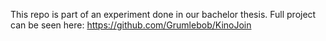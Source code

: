 This repo is part of an experiment done in our bachelor thesis.
Full project can be seen here: https://github.com/Grumlebob/KinoJoin
